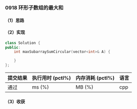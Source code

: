 ### 0918 环形子数组的最大和

#### （1）思路

#### （2）实现

```cpp
class Solution {
public:
    int maxSubarraySumCircular(vector<int>& A) {

    }
};
```

| 提交结果 | 执行用时 (pctl%) | 内存消耗 (pctl%) | 语言 |
|:---------|:-----------------|:-----------------|:-----|
| 通过     |  ms (%)   |  MB (%)  | cpp  |

#### （3）收获
